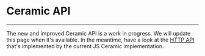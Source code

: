 # Ceramic API
---
The new and improved Ceramic API is a work in progress. We will update this page when it's available. In the meantime, have a look at the [HTTP API](./guides/ceramic-clients/javascript-clients/ceramic-http.md) that's implemented by the current JS Ceramic implementation.
